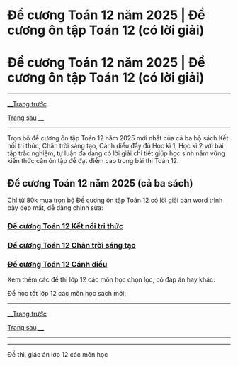 # Đề cương Toán 12 năm 2025 | Đề cương ôn tập Toán 12 (có lời giải)

# Đề cương Toán 12 năm 2025 | Đề cương ôn tập Toán 12 (có lời giải)

* * *

[__Trang trước](https://vietjack.com/de-kiem-tra-lop-12/index.jsp)

[Trang sau __](https://vietjack.com/de-kiem-tra-lop-12/de-cuong-toan-lop-12-ket-noi-tri-thuc.jsp)

* * *

Trọn bộ đề cương ôn tập Toán 12 năm 2025 mới nhất của cả ba bộ sách Kết nối tri thức, Chân trời sáng tạo, Cánh diều đầy đủ Học kì 1, Học kì 2 với bài tập trắc nghiệm, tự luận đa dạng có lời giải chi tiết giúp học sinh nắm vững kiến thức cần ôn tập để đạt điểm cao trong bài thi Toán 12.

## Đề cương Toán 12 năm 2025 (cả ba sách)

Chỉ từ 80k mua trọn bộ Đề cương ôn tập Toán 12 có lời giải bản word trình bày đẹp mắt, dễ dàng chỉnh sửa:

### [**Đề cương Toán 12 Kết nối tri thức**](https://vietjack.com/de-kiem-tra-lop-12/de-cuong-toan-lop-12-ket-noi-tri-thuc.jsp)

### [**Đề cương Toán 12 Chân trời sáng tạo**](https://vietjack.com/de-kiem-tra-lop-12/de-cuong-toan-lop-12-chan-troi-sang-tao.jsp)

### [**Đề cương Toán 12 Cánh diều**](https://vietjack.com/de-kiem-tra-lop-12/de-cuong-toan-lop-12-canh-dieu.jsp)

Xem thêm các đề thi lớp 12 các môn học chọn lọc, có đáp án hay khác:

Để học tốt lớp 12 các môn học sách mới:

* * *

[__Trang trước](https://vietjack.com/de-kiem-tra-lop-12/index.jsp)

[Trang sau __](https://vietjack.com/de-kiem-tra-lop-12/de-cuong-toan-lop-12-ket-noi-tri-thuc.jsp)

* * *

* * *

Đề thi, giáo án lớp 12 các môn học
